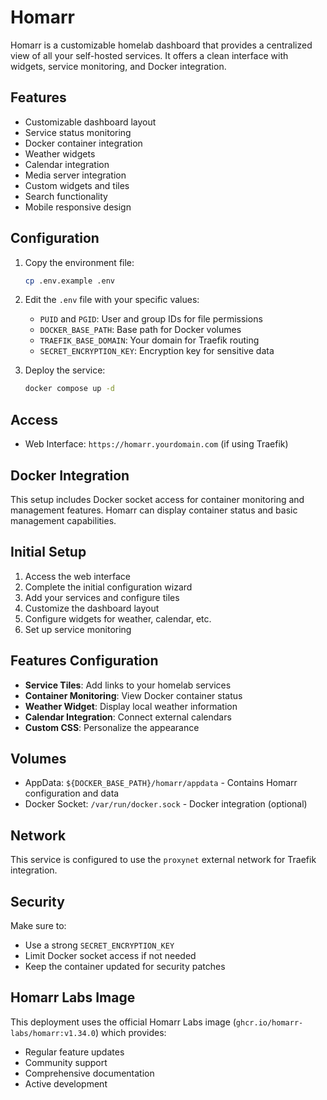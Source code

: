 # Homarr

Homarr is a customizable homelab dashboard that provides a centralized view of all your self-hosted services. It offers a clean interface with widgets, service monitoring, and Docker integration.

## Features

- Customizable dashboard layout
- Service status monitoring
- Docker container integration
- Weather widgets
- Calendar integration
- Media server integration
- Custom widgets and tiles
- Search functionality
- Mobile responsive design

## Configuration

1. Copy the environment file:
   ```bash
   cp .env.example .env
   ```

2. Edit the `.env` file with your specific values:
   - `PUID` and `PGID`: User and group IDs for file permissions
   - `DOCKER_BASE_PATH`: Base path for Docker volumes
   - `TRAEFIK_BASE_DOMAIN`: Your domain for Traefik routing
   - `SECRET_ENCRYPTION_KEY`: Encryption key for sensitive data

3. Deploy the service:
   ```bash
   docker compose up -d
   ```

## Access

- Web Interface: `https://homarr.yourdomain.com` (if using Traefik)

## Docker Integration

This setup includes Docker socket access for container monitoring and management features. Homarr can display container status and basic management capabilities.

## Initial Setup

1. Access the web interface
2. Complete the initial configuration wizard
3. Add your services and configure tiles
4. Customize the dashboard layout
5. Configure widgets for weather, calendar, etc.
6. Set up service monitoring

## Features Configuration

- **Service Tiles**: Add links to your homelab services
- **Container Monitoring**: View Docker container status
- **Weather Widget**: Display local weather information
- **Calendar Integration**: Connect external calendars
- **Custom CSS**: Personalize the appearance

## Volumes

- AppData: `${DOCKER_BASE_PATH}/homarr/appdata` - Contains Homarr configuration and data
- Docker Socket: `/var/run/docker.sock` - Docker integration (optional)

## Network

This service is configured to use the `proxynet` external network for Traefik integration.

## Security

Make sure to:
- Use a strong `SECRET_ENCRYPTION_KEY`
- Limit Docker socket access if not needed
- Keep the container updated for security patches

## Homarr Labs Image

This deployment uses the official Homarr Labs image (`ghcr.io/homarr-labs/homarr:v1.34.0`) which provides:

- Regular feature updates
- Community support
- Comprehensive documentation
- Active development
